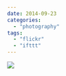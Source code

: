 ```yaml
---
date: 2014-09-23
categories: 
  - "photography"
tags: 
  - "flickr"
  - "ifttt"
---
```


![](https://farm4.staticflickr.com/3905/15140551879_9bfe5fc4b5_b.jpg)
